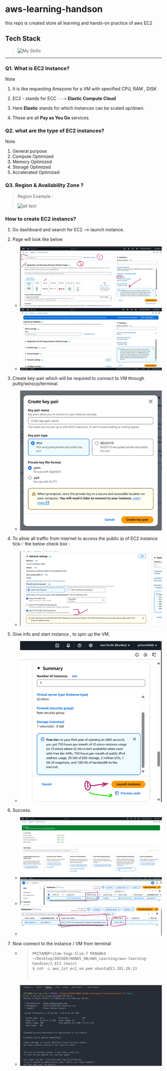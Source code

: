 # aws-learning-handson

this repo is created store all learning and hands-on practice of aws EC2

## Tech Stack

> ![My Skills](https://go-skill-icons.vercel.app/api/icons?i=aws,linux,&perline=2)

---

### Q1. What is EC2 Instance?

> [!NOTE]
>
> 1.  It is like requesting Amazone for a VM with specified CPU, RAM , DISK
>
> 1.  EC2 - stands for ECC `--->` **Elastic Compute Cloud**
>
> 1.  Here **Elastic** stands for which instances can be scaled up/down.
>
> 1.  These are all **Pay as You Go** services.

### Q2. what are the type of EC2 instances?

> [!NOTE]
>
> 1.  General purpose
> 1.  Compute Optimized
> 1.  Memory Optimized
> 1.  Storage Optimized
> 1.  Accelerated Optimized

### Q3. Region & Availability Zone ?

> Region Example :
>
> ![alt text](assets/assets/image.png)

### How to create EC2 instancs?

1. Go dashboard and search for EC2 --> launch instance.
1. Page will look like below
   - ![alt text](assets/image1.png)
   - ![alt text](assets/image-1.png)
1. Create key-pair which will be required to connect to VM through putty/winscp/terminal.
   - ![alt text](assets/image-2.png)
1. To allow all traffic from internet to access the public ip of EC2 instance tick✅ the below check box :
   - ![alt text](assets/image-3.png)
1. Give info and start instance , to spin up the VM.
   - ![alt text](assets/image-4.png)
1. Success.

   - ![alt text](assets/image-success.png)
   - ![alt text](assets/image-runnig.png)
   - ![alt text](assets/image-pub-ip-dns.png)

1. Now connect to the instance / VM from terminal
   - > ```
     > PRITAM@Pritam-Yoga-Slim-7 MINGW64 ~/Desktop/DOCKER/HANDS_ON/AWS_Learning/aws-learning-handson/2_EC2 (main)
     > $ ssh -i aws_1st_ec2_vm.pem ubuntu@13.201.20.13
     >
     >
     > 
   - ![alt text](assets/image-tty.png)
